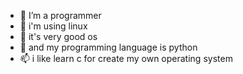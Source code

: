 - 👋 I’m a programmer
- 👀 i'm using linux
- 🌱 it's very good os
- 💞️ and my programming language is python
- 📫 i like learn c for create my own operating system

<!---
programmerlinuxman/programmerlinuxman is a ✨ special ✨ repository because its `README.md` (this file) appears on your GitHub profile.
You can click the Preview link to take a look at your changes.
--->
